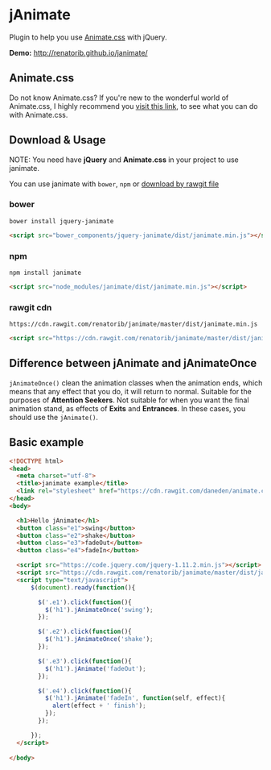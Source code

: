 jAnimate
========
Plugin to help you use [Animate.css](http://daneden.github.io/animate.css/) with jQuery.  

**Demo:** http://renatorib.github.io/janimate/

## Animate.css
Do not know Animate.css? If you're new to the wonderful world of Animate.css, I highly recommend you [visit this link](http://daneden.github.io/animate.css/), to see what you can do with Animate.css.

## Download & Usage
NOTE: You need have **jQuery** and **Animate.css** in your project to use janimate.

You can use janimate with `bower`, `npm` or [download by rawgit file](https://cdn.rawgit.com/renatorib/janimate/master/dist/janimate.min.js)

### bower
`bower install jquery-janimate`  
```html
<script src="bower_components/jquery-janimate/dist/janimate.min.js"></script>
```
### npm
`npm install janimate`  
```html
<script src="node_modules/janimate/dist/janimate.min.js"></script>
```
### rawgit cdn
`https://cdn.rawgit.com/renatorib/janimate/master/dist/janimate.min.js`
```html
<script src="https://cdn.rawgit.com/renatorib/janimate/master/dist/janimate.min.js"></script>
```

## Difference between jAnimate and jAnimateOnce
`jAnimateOnce()` clean the animation classes when the animation ends, which means that any effect that you do, it will return to normal. Suitable for the purposes of **Attention Seekers**. Not suitable for when you want the final animation stand, as effects of **Exits** and **Entrances**. In these cases, you should use the `jAnimate()`.

## Basic example
```html
<!DOCTYPE html>
<head>
  <meta charset="utf-8">
  <title>janimate example</title>
  <link rel="stylesheet" href="https://cdn.rawgit.com/daneden/animate.css/master/animate.css">
</head>
<body>

  <h1>Hello jAnimate</h1>
  <button class="e1">swing</button>
  <button class="e2">shake</button>
  <button class="e3">fadeOut</button>
  <button class="e4">fadeIn</button>

  <script src="https://code.jquery.com/jquery-1.11.2.min.js"></script>
  <script src="https://cdn.rawgit.com/renatorib/janimate/master/dist/janimate.min.js"></script>
  <script type="text/javascript">
      $(document).ready(function(){

        $('.e1').click(function(){
          $('h1').jAnimateOnce('swing');
        });

        $('.e2').click(function(){
          $('h1').jAnimateOnce('shake');
        });

        $('.e3').click(function(){
          $('h1').jAnimate('fadeOut');
        });

        $('.e4').click(function(){
          $('h1').jAnimate('fadeIn', function(self, effect){
            alert(effect + ' finish');
          });
        });

      });
  </script>
  
</body>
```


